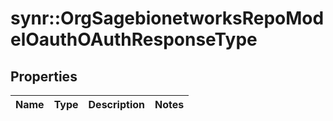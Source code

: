 # synr::OrgSagebionetworksRepoModelOauthOAuthResponseType


## Properties
Name | Type | Description | Notes
------------ | ------------- | ------------- | -------------



